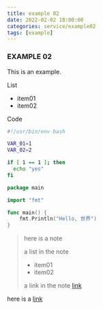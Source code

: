 ```yaml
---
title: example 02
date: 2022-02-02 18:00:00
categories: service/example02
tags: [example]
---
```


### EXAMPLE 02
This is an example.

List
- item01
- item02

Code
```bash
#!/usr/bin/env bash

VAR_01=1
VAR_02=2

if [ 1 == 1 ]; then
  echo "yes"
fi
```

```go
package main

import "fmt"

func main() {
	fmt.Println("Hello, 世界")
}
```
> here is a note
> 
> a list in the note
> - item01
> - item02
> 
> a link in the note
> [link](www.google.com)

here is a [link](www.google.com)